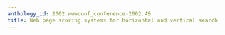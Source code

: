 ```yaml
---
anthology_id: 2002.wwwconf_conference-2002.49
title: Web page scoring systems for horizontal and vertical search
---
```

